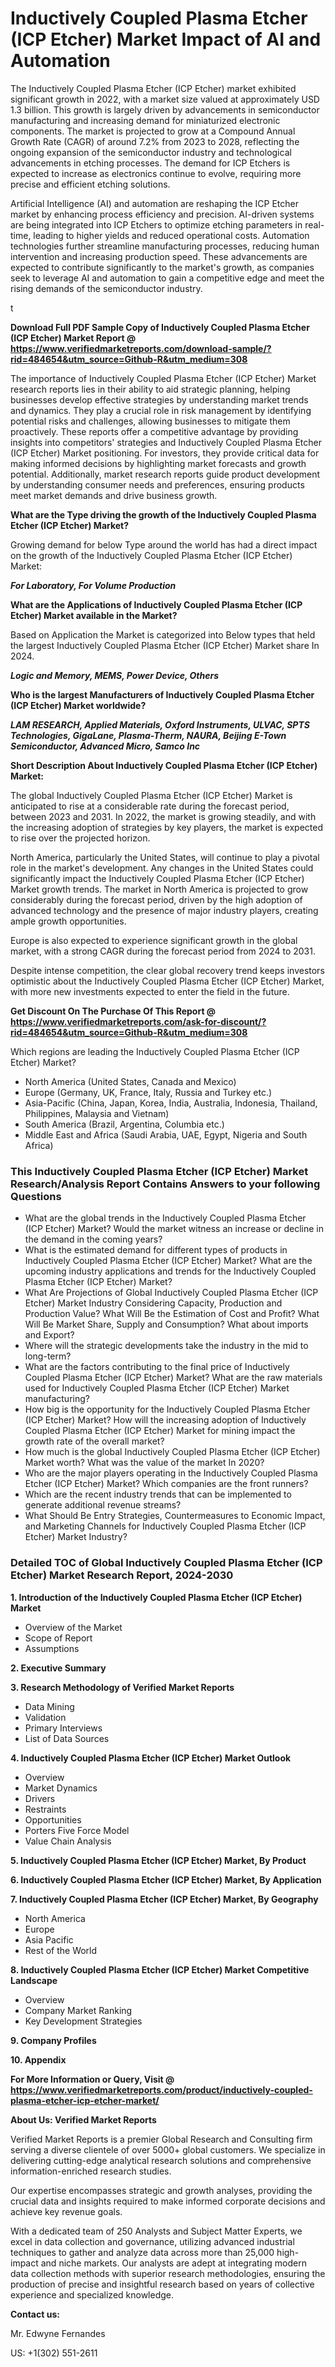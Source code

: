<meta name="title" content="Global Inductively Coupled Plasma Etcher (ICP Etcher) Market Impact of AI and Automation"><meta name="description" content="The Inductively Coupled Plasma Etcher (ICP Etcher) market exhibited significant growth in 2022, with a market size valued at approximately USD 1.3 billion. This growth"><meta name="title" content="Inductively Coupled Plasma Etcher (ICP Etcher) Market Size, Share, Scope, Trends, Growth, Opportunities, Analysis, Forecast"><h1>Inductively Coupled Plasma Etcher (ICP Etcher) Market Impact of AI and Automation</h1><p>The Inductively Coupled Plasma Etcher (ICP Etcher) market exhibited significant growth in 2022, with a market size valued at approximately USD 1.3 billion. This growth is largely driven by advancements in semiconductor manufacturing and increasing demand for miniaturized electronic components. The market is projected to grow at a Compound Annual Growth Rate (CAGR) of around 7.2% from 2023 to 2028, reflecting the ongoing expansion of the semiconductor industry and technological advancements in etching processes. The demand for ICP Etchers is expected to increase as electronics continue to evolve, requiring more precise and efficient etching solutions.</p><p>Artificial Intelligence (AI) and automation are reshaping the ICP Etcher market by enhancing process efficiency and precision. AI-driven systems are being integrated into ICP Etchers to optimize etching parameters in real-time, leading to higher yields and reduced operational costs. Automation technologies further streamline manufacturing processes, reducing human intervention and increasing production speed. These advancements are expected to contribute significantly to the market's growth, as companies seek to leverage AI and automation to gain a competitive edge and meet the rising demands of the semiconductor industry.</p>t</p><p id="" class=""><strong>Download Full PDF Sample Copy of Inductively Coupled Plasma Etcher (ICP Etcher) Market Report @ <a href="https://www.verifiedmarketreports.com/download-sample/?rid=484654&utm_source=Github-R&utm_medium=308" target="_blank">https://www.verifiedmarketreports.com/download-sample/?rid=484654&utm_source=Github-R&utm_medium=308</a></strong></p><p>The importance of&nbsp;Inductively Coupled Plasma Etcher (ICP Etcher) Market research reports lies in their ability to aid strategic planning, helping businesses develop effective strategies by understanding market trends and dynamics. They play a crucial role in risk management by identifying potential risks and challenges, allowing businesses to mitigate them proactively. These reports offer a competitive advantage by providing insights into competitors' strategies and Inductively Coupled Plasma Etcher (ICP Etcher) Market positioning. For investors, they provide critical data for making informed decisions by highlighting market forecasts and growth potential. Additionally, market research reports guide product development by understanding consumer needs and preferences, ensuring products meet market demands and drive business growth.</p><p><strong>What are the&nbsp;Type driving the growth of the Inductively Coupled Plasma Etcher (ICP Etcher) Market?</strong></p><p id="" class="">Growing demand for below Type around the world has had a direct impact on the growth of the Inductively Coupled Plasma Etcher (ICP Etcher) Market:</p><em><strong>For Laboratory, For Volume Production</strong></em></p><strong>What are the&nbsp;Applications&nbsp;of Inductively Coupled Plasma Etcher (ICP Etcher) Market available in the Market?</strong></p><p id="" class="">Based on Application the Market is categorized into Below types that held the largest Inductively Coupled Plasma Etcher (ICP Etcher) Market share In 2024.</p><em><strong>Logic and Memory, MEMS, Power Device, Others</strong></em></p><strong>Who is the largest Manufacturers of Inductively Coupled Plasma Etcher (ICP Etcher) Market worldwide?</strong></p><p><em><strong>LAM RESEARCH, Applied Materials, Oxford Instruments, ULVAC, SPTS Technologies, GigaLane, Plasma-Therm, NAURA, Beijing E-Town Semiconductor, Advanced Micro, Samco Inc</strong></em></p><p id="" class=""><strong>Short Description About Inductively Coupled Plasma Etcher (ICP Etcher) Market:</strong></p><p>The global Inductively Coupled Plasma Etcher (ICP Etcher) Market is anticipated to rise at a considerable rate during the forecast period, between 2023 and 2031. In 2022, the market is growing steadily, and with the increasing adoption of strategies by key players, the market is expected to rise over the projected horizon.</p><p>North America, particularly the United States, will continue to play a pivotal role in the market's development. Any changes in the United States could significantly impact the Inductively Coupled Plasma Etcher (ICP Etcher) Market growth trends. The market in North America is projected to grow considerably during the forecast period, driven by the high adoption of advanced technology and the presence of major industry players, creating ample growth opportunities.</p><p>Europe is also expected to experience significant growth in the global market, with a strong CAGR during the forecast period from 2024 to 2031.</p><p>Despite intense competition, the clear global recovery trend keeps investors optimistic about the Inductively Coupled Plasma Etcher (ICP Etcher) Market, with more new investments expected to enter the field in the future.</p><p id="" class=""><strong>Get Discount On The Purchase Of This Report @ <a href="https://www.verifiedmarketreports.com/ask-for-discount/?rid=484654&utm_source=Github-R&utm_medium=308" target="_blank">https://www.verifiedmarketreports.com/ask-for-discount/?rid=484654&utm_source=Github-R&utm_medium=308</a></strong></p>Which regions are leading the Inductively Coupled Plasma Etcher (ICP Etcher) Market?</p><ul><li>North America (United States, Canada and Mexico)</li><li>Europe (Germany, UK, France, Italy, Russia and Turkey etc.)</li><li>Asia-Pacific (China, Japan, Korea, India, Australia, Indonesia, Thailand, Philippines, Malaysia and Vietnam)</li><li>South America (Brazil, Argentina, Columbia etc.)</li><li>Middle East and Africa (Saudi Arabia, UAE, Egypt, Nigeria and South Africa)</li></ul><h3 id="" class="">This Inductively Coupled Plasma Etcher (ICP Etcher) Market Research/Analysis Report Contains Answers to your following Questions</h3><ul><li>What are the global trends in the Inductively Coupled Plasma Etcher (ICP Etcher) Market? Would the market witness an increase or decline in the demand in the coming years?</li><li>What is the estimated demand for different types of products in Inductively Coupled Plasma Etcher (ICP Etcher) Market? What are the upcoming industry applications and trends for the Inductively Coupled Plasma Etcher (ICP Etcher) Market?</li><li>What Are Projections of Global Inductively Coupled Plasma Etcher (ICP Etcher) Market Industry Considering Capacity, Production and Production Value? What Will Be the Estimation of Cost and Profit? What Will Be Market Share, Supply and Consumption? What about imports and Export?</li><li>Where will the strategic developments take the industry in the mid to long-term?</li><li>What are the factors contributing to the final price of Inductively Coupled Plasma Etcher (ICP Etcher) Market? What are the raw materials used for Inductively Coupled Plasma Etcher (ICP Etcher) Market manufacturing?</li><li>How big is the opportunity for the Inductively Coupled Plasma Etcher (ICP Etcher) Market? How will the increasing adoption of Inductively Coupled Plasma Etcher (ICP Etcher) Market for mining impact the growth rate of the overall market?</li><li>How much is the global Inductively Coupled Plasma Etcher (ICP Etcher) Market worth? What was the value of the market In 2020?</li><li>Who are the major players operating in the Inductively Coupled Plasma Etcher (ICP Etcher) Market? Which companies are the front runners?</li><li>Which are the recent industry trends that can be implemented to generate additional revenue streams?</li><li>What Should Be Entry Strategies, Countermeasures to Economic Impact, and Marketing Channels for Inductively Coupled Plasma Etcher (ICP Etcher) Market Industry?</li></ul><h3 id="" class="">Detailed TOC of Global Inductively Coupled Plasma Etcher (ICP Etcher) Market Research Report, 2024-2030</h3><p id="" class=""><strong>1. Introduction of the Inductively Coupled Plasma Etcher (ICP Etcher) Market</strong></p><ul><li>Overview of the Market</li><li>Scope of Report</li><li>Assumptions</li></ul><p id="" class=""><strong>2. Executive Summary</strong></p><p id="" class=""><strong>3. Research Methodology of Verified Market Reports</strong></p><ul><li>Data Mining</li><li>Validation</li><li>Primary Interviews</li><li>List of Data Sources</li></ul><p id="" class=""><strong>4. Inductively Coupled Plasma Etcher (ICP Etcher) Market Outlook</strong></p><ul><li>Overview</li><li>Market Dynamics</li><li>Drivers</li><li>Restraints</li><li>Opportunities</li><li>Porters Five Force Model</li><li>Value Chain Analysis</li></ul><p id="" class=""><strong>5. Inductively Coupled Plasma Etcher (ICP Etcher) Market, By Product</strong></p><p id="" class=""><strong>6. Inductively Coupled Plasma Etcher (ICP Etcher) Market, By Application</strong></p><p id="" class=""><strong>7. Inductively Coupled Plasma Etcher (ICP Etcher) Market, By Geography</strong></p><ul><li>North America</li><li>Europe</li><li>Asia Pacific</li><li>Rest of the World</li></ul><p id="" class=""><strong>8. Inductively Coupled Plasma Etcher (ICP Etcher) Market Competitive Landscape</strong></p><ul><li>Overview</li><li>Company Market Ranking</li><li>Key Development Strategies</li></ul><p id="" class=""><strong>9. Company Profiles</strong></p><p id="" class=""><strong>10. Appendix</strong></p><p id="" class=""><strong>For More Information or Query, Visit @ <a href="https://www.verifiedmarketreports.com/product/inductively-coupled-plasma-etcher-icp-etcher-market/" target="_blank">https://www.verifiedmarketreports.com/product/inductively-coupled-plasma-etcher-icp-etcher-market/</a></strong></p><p id="" class=""><strong>About Us: Verified Market Reports</strong></p><p id="" class="">Verified Market Reports is a premier Global Research and Consulting firm serving a diverse clientele of over 5000+ global customers. We specialize in delivering cutting-edge analytical research solutions and comprehensive information-enriched research studies.</p><p id="" class="">Our expertise encompasses strategic and growth analyses, providing the crucial data and insights required to make informed corporate decisions and achieve key revenue goals.</p><p id="" class="">With a dedicated team of 250 Analysts and Subject Matter Experts, we excel in data collection and governance, utilizing advanced industrial techniques to gather and analyze data across more than 25,000 high-impact and niche markets. Our analysts are adept at integrating modern data collection methods with superior research methodologies, ensuring the production of precise and insightful research based on years of collective experience and specialized knowledge.</p><p id="" class=""><strong>Contact us:</strong></p><p id="" class="">Mr. Edwyne Fernandes</p><p id="" class="">US: +1(302) 551-2611</p>